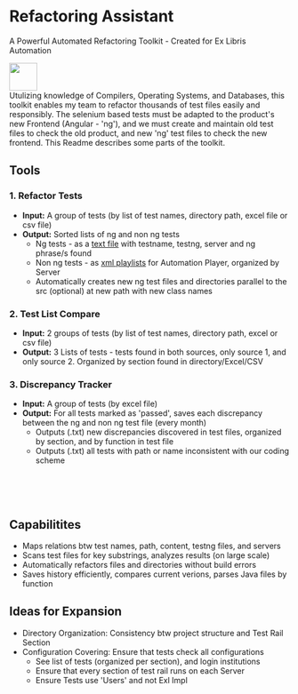 # Refactoring Assistant  


A Powerful Automated Refactoring Toolkit - Created for Ex Libris Automation   
   
<img src="https://github.com/David-YY-Berger/RefactoringAssistant/assets/91850832/ead92db1-8a62-416b-a94a-ae525a41f03b" width="50" height="50"> 
<br />
Utulizing knowledge of Compilers, Operating Systems, and Databases, this toolkit enables my team to refactor thousands of test files easily and responsibly. The selenium based tests must be adapted to the product's new Frontend (Angular - 'ng'), and we must create and maintain old test files to check the old product, and new 'ng' test files to check the new frontend. This Readme describes some parts of the toolkit.
<br />

## Tools
### 1. Refactor Tests
- **Input:** A group of tests (by list of test names, directory path, excel file or csv file)
- **Output:** Sorted lists of ng and non ng tests
  - Ng tests - as a <ins>text file</ins> with testname, testng, server and ng phrase/s found
  - Non ng tests - as <ins>xml playlists</ins> for Automation Player, organized by Server
  - Automatically creates new ng test files and directories parallel to the src (optional) at new path with new class names
     
### 2. Test List Compare
- **Input:** 2 groups of tests (by list of test names, directory path, excel or csv file)
- **Output:**  3 Lists of tests - tests found in both sources, only source 1, and only source 2. Organized by section found in directory/Excel/CSV
      
### 3. Discrepancy Tracker
- **Input:** A group of tests (by excel file)
- **Output:** For all tests marked as 'passed', saves each discrepancy between the ng and non ng test file (every month)
  - Outputs (.txt) new discrepancies discovered in test files, organized by section, and by function in test file
  - Outputs (.txt) all tests with path or name inconsistent with our coding scheme
<br />
<br />
<br />
  
## Capabilitites
- Maps relations btw test names, path, content, testng files, and servers
- Scans test files for key substrings, analyzes results (on large scale)
- Automatically refactors files and directories without build errors
- Saves history efficiently, compares current verions, parses Java files by function


## Ideas for Expansion
- Directory Organization: Consistency btw project structure and Test Rail Section
- Configuration Covering: Ensure that tests check all configurations
  - See list of tests (organized per section), and login institutions
  - Ensure that every section of test rail runs on each Server
  - Ensure Tests use 'Users' and not Exl Impl
 


